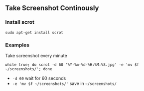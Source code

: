 ## Take Screenshot Continously

### Install scrot

```
sudo apt-get install scrot
```

### Examples

Take screenshot every minute
``` 
while true; do scrot -d 60 '%Y-%m-%d-%H:%M:%S.jpg' -e 'mv $f ~/screenshots/'; done
```
- `-d 60` wait for 60 seconds
- `-e 'mv $f ~/screenshots/'` save in `~/screenshots/`
